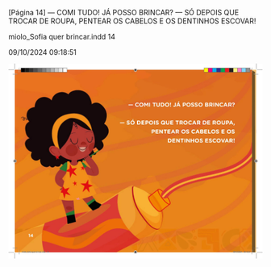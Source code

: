 [Página 14]
— COMI TUDO! JÁ POSSO BRINCAR?
— SÓ DEPOIS QUE TROCAR DE ROUPA,
PENTEAR OS CABELOS E OS
DENTINHOS ESCOVAR!


miolo_Sofia quer brincar.indd 14

09/10/2024 09:18:51

![14](./img/page_0014.jpg)
